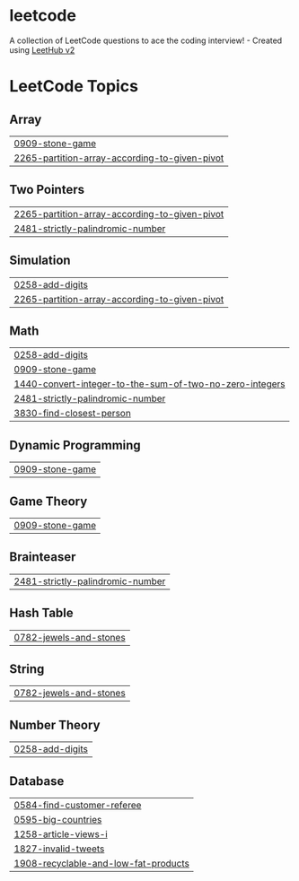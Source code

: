 # leetcode
A collection of LeetCode questions to ace the coding interview! - Created using [LeetHub v2](https://github.com/arunbhardwaj/LeetHub-2.0)

<!---LeetCode Topics Start-->
# LeetCode Topics
## Array
|  |
| ------- |
| [0909-stone-game](https://github.com/aflahkm636/leetcode/tree/master/0909-stone-game) |
| [2265-partition-array-according-to-given-pivot](https://github.com/aflahkm636/leetcode/tree/master/2265-partition-array-according-to-given-pivot) |
## Two Pointers
|  |
| ------- |
| [2265-partition-array-according-to-given-pivot](https://github.com/aflahkm636/leetcode/tree/master/2265-partition-array-according-to-given-pivot) |
| [2481-strictly-palindromic-number](https://github.com/aflahkm636/leetcode/tree/master/2481-strictly-palindromic-number) |
## Simulation
|  |
| ------- |
| [0258-add-digits](https://github.com/aflahkm636/leetcode/tree/master/0258-add-digits) |
| [2265-partition-array-according-to-given-pivot](https://github.com/aflahkm636/leetcode/tree/master/2265-partition-array-according-to-given-pivot) |
## Math
|  |
| ------- |
| [0258-add-digits](https://github.com/aflahkm636/leetcode/tree/master/0258-add-digits) |
| [0909-stone-game](https://github.com/aflahkm636/leetcode/tree/master/0909-stone-game) |
| [1440-convert-integer-to-the-sum-of-two-no-zero-integers](https://github.com/aflahkm636/leetcode/tree/master/1440-convert-integer-to-the-sum-of-two-no-zero-integers) |
| [2481-strictly-palindromic-number](https://github.com/aflahkm636/leetcode/tree/master/2481-strictly-palindromic-number) |
| [3830-find-closest-person](https://github.com/aflahkm636/leetcode/tree/master/3830-find-closest-person) |
## Dynamic Programming
|  |
| ------- |
| [0909-stone-game](https://github.com/aflahkm636/leetcode/tree/master/0909-stone-game) |
## Game Theory
|  |
| ------- |
| [0909-stone-game](https://github.com/aflahkm636/leetcode/tree/master/0909-stone-game) |
## Brainteaser
|  |
| ------- |
| [2481-strictly-palindromic-number](https://github.com/aflahkm636/leetcode/tree/master/2481-strictly-palindromic-number) |
## Hash Table
|  |
| ------- |
| [0782-jewels-and-stones](https://github.com/aflahkm636/leetcode/tree/master/0782-jewels-and-stones) |
## String
|  |
| ------- |
| [0782-jewels-and-stones](https://github.com/aflahkm636/leetcode/tree/master/0782-jewels-and-stones) |
## Number Theory
|  |
| ------- |
| [0258-add-digits](https://github.com/aflahkm636/leetcode/tree/master/0258-add-digits) |
## Database
|  |
| ------- |
| [0584-find-customer-referee](https://github.com/aflahkm636/leetcode/tree/master/0584-find-customer-referee) |
| [0595-big-countries](https://github.com/aflahkm636/leetcode/tree/master/0595-big-countries) |
| [1258-article-views-i](https://github.com/aflahkm636/leetcode/tree/master/1258-article-views-i) |
| [1827-invalid-tweets](https://github.com/aflahkm636/leetcode/tree/master/1827-invalid-tweets) |
| [1908-recyclable-and-low-fat-products](https://github.com/aflahkm636/leetcode/tree/master/1908-recyclable-and-low-fat-products) |
<!---LeetCode Topics End-->